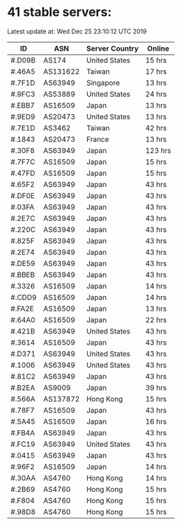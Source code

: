 # 41 stable servers:

Latest update at: Wed Dec 25 23:10:12 UTC 2019

| ID | ASN | Server Country | Online |
| -- | --- | -------------- | ------ |
| #.D09B | AS174 | United States | 15 hrs |
| #.46A5 | AS131622 | Taiwan | 17 hrs |
| #.7F1D | AS63949 | Singapore | 13 hrs |
| #.9FC3 | AS53889 | United States | 24 hrs |
| #.EBB7 | AS16509 | Japan | 13 hrs |
| #.9ED9 | AS20473 | United States | 13 hrs |
| #.7E1D | AS3462 | Taiwan | 42 hrs |
| #.1843 | AS20473 | France | 13 hrs |
| #.30F8 | AS63949 | Japan | 123 hrs |
| #.7F7C | AS16509 | Japan | 15 hrs |
| #.47FD | AS16509 | Japan | 15 hrs |
| #.65F2 | AS63949 | Japan | 43 hrs |
| #.DF0E | AS63949 | Japan | 43 hrs |
| #.03FA | AS63949 | Japan | 43 hrs |
| #.2E7C | AS63949 | Japan | 43 hrs |
| #.220C | AS63949 | Japan | 43 hrs |
| #.825F | AS63949 | Japan | 43 hrs |
| #.2E74 | AS63949 | Japan | 43 hrs |
| #.DE59 | AS63949 | Japan | 43 hrs |
| #.BBEB | AS63949 | Japan | 43 hrs |
| #.3326 | AS16509 | Japan | 14 hrs |
| #.CDD9 | AS16509 | Japan | 14 hrs |
| #.FA2E | AS16509 | Japan | 13 hrs |
| #.64A0 | AS16509 | Japan | 22 hrs |
| #.421B | AS63949 | United States | 43 hrs |
| #.3614 | AS16509 | Japan | 43 hrs |
| #.D371 | AS63949 | United States | 43 hrs |
| #.1006 | AS63949 | United States | 43 hrs |
| #.81C2 | AS63949 | Japan | 43 hrs |
| #.B2EA | AS9009 | Japan | 39 hrs |
| #.566A | AS137872 | Hong Kong | 15 hrs |
| #.78F7 | AS16509 | Japan | 43 hrs |
| #.5A45 | AS16509 | Japan | 16 hrs |
| #.FB4A | AS63949 | Japan | 43 hrs |
| #.FC19 | AS63949 | United States | 43 hrs |
| #.0415 | AS63949 | Japan | 43 hrs |
| #.96F2 | AS16509 | Japan | 14 hrs |
| #.30AA | AS4760 | Hong Kong | 14 hrs |
| #.2B69 | AS4760 | Hong Kong | 15 hrs |
| #.F804 | AS4760 | Hong Kong | 15 hrs |
| #.98D8 | AS4760 | Hong Kong | 15 hrs |

